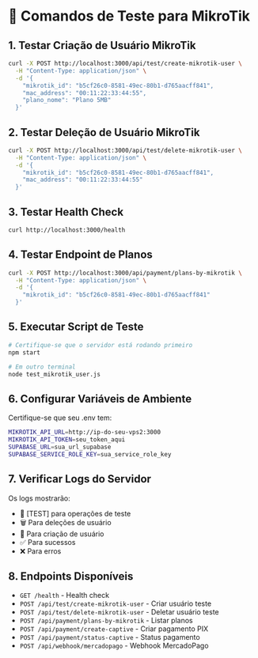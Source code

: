 # 🧪 Comandos de Teste para MikroTik

## 1. Testar Criação de Usuário MikroTik

```bash
curl -X POST http://localhost:3000/api/test/create-mikrotik-user \
  -H "Content-Type: application/json" \
  -d '{
    "mikrotik_id": "b5cf26c0-8581-49ec-80b1-d765aacff841",
    "mac_address": "00:11:22:33:44:55",
    "plano_nome": "Plano 5MB"
  }'
```

## 2. Testar Deleção de Usuário MikroTik

```bash
curl -X POST http://localhost:3000/api/test/delete-mikrotik-user \
  -H "Content-Type: application/json" \
  -d '{
    "mikrotik_id": "b5cf26c0-8581-49ec-80b1-d765aacff841",
    "mac_address": "00:11:22:33:44:55"
  }'
```

## 3. Testar Health Check

```bash
curl http://localhost:3000/health
```

## 4. Testar Endpoint de Planos

```bash
curl -X POST http://localhost:3000/api/payment/plans-by-mikrotik \
  -H "Content-Type: application/json" \
  -d '{
    "mikrotik_id": "b5cf26c0-8581-49ec-80b1-d765aacff841"
  }'
```

## 5. Executar Script de Teste

```bash
# Certifique-se que o servidor está rodando primeiro
npm start

# Em outro terminal
node test_mikrotik_user.js
```

## 6. Configurar Variáveis de Ambiente

Certifique-se que seu .env tem:

```bash
MIKROTIK_API_URL=http://ip-do-seu-vps2:3000
MIKROTIK_API_TOKEN=seu_token_aqui
SUPABASE_URL=sua_url_supabase
SUPABASE_SERVICE_ROLE_KEY=sua_service_role_key
```

## 7. Verificar Logs do Servidor

Os logs mostrarão:
- 🧪 [TEST] para operações de teste
- 🗑️ Para deleções de usuário
- 👤 Para criação de usuário
- ✅ Para sucessos
- ❌ Para erros

## 8. Endpoints Disponíveis

- `GET /health` - Health check
- `POST /api/test/create-mikrotik-user` - Criar usuário teste
- `POST /api/test/delete-mikrotik-user` - Deletar usuário teste
- `POST /api/payment/plans-by-mikrotik` - Listar planos
- `POST /api/payment/create-captive` - Criar pagamento PIX
- `POST /api/payment/status-captive` - Status pagamento
- `POST /api/webhook/mercadopago` - Webhook MercadoPago